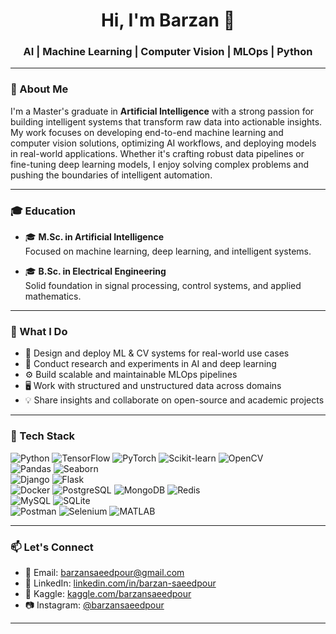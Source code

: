 <h1 align="center">Hi, I'm Barzan 👋</h1>

<h3 align="center">AI | Machine Learning | Computer Vision | MLOps | Python </h3>

---

### 🧠 About Me

I'm a Master's graduate in **Artificial Intelligence** with a strong passion for building intelligent systems that transform raw data into actionable insights. My work focuses on developing end-to-end machine learning and computer vision solutions, optimizing AI workflows, and deploying models in real-world applications. Whether it's crafting robust data pipelines or fine-tuning deep learning models, I enjoy solving complex problems and pushing the boundaries of intelligent automation.

---

### 🎓 Education

- 🎓 **M.Sc. in Artificial Intelligence**  
  Focused on machine learning, deep learning, and intelligent systems.

- 🎓 **B.Sc. in Electrical Engineering**  
  Solid foundation in signal processing, control systems, and applied mathematics.

---

### 🚀 What I Do

- 📌 Design and deploy ML & CV systems for real-world use cases  
- 🧠 Conduct research and experiments in AI and deep learning  
- ⚙️ Build scalable and maintainable MLOps pipelines  
- 🖥️ Work with structured and unstructured data across domains  
- 💡 Share insights and collaborate on open-source and academic projects

---

### 🔧 Tech Stack

![Python](https://img.shields.io/badge/-Python-3776AB?style=flat&logo=python&logoColor=white)
![TensorFlow](https://img.shields.io/badge/-TensorFlow-FF6F00?style=flat&logo=tensorflow&logoColor=white)
![PyTorch](https://img.shields.io/badge/-PyTorch-EE4C2C?style=flat&logo=pytorch&logoColor=white)
![Scikit-learn](https://img.shields.io/badge/-Scikit--learn-F7931E?style=flat&logo=scikit-learn&logoColor=white)
![OpenCV](https://img.shields.io/badge/-OpenCV-5C3EE8?style=flat&logo=opencv&logoColor=white)  
![Pandas](https://img.shields.io/badge/-Pandas-150458?style=flat&logo=pandas&logoColor=white)
![Seaborn](https://img.shields.io/badge/-Seaborn-3776AB?style=flat&logo=seaborn&logoColor=white)  
![Django](https://img.shields.io/badge/-Django-092E20?style=flat&logo=django&logoColor=white)
![Flask](https://img.shields.io/badge/-Flask-000000?style=flat&logo=flask&logoColor=white)  
![Docker](https://img.shields.io/badge/-Docker-2496ED?style=flat&logo=docker&logoColor=white)
![PostgreSQL](https://img.shields.io/badge/-PostgreSQL-336791?style=flat&logo=postgresql&logoColor=white)
![MongoDB](https://img.shields.io/badge/-MongoDB-47A248?style=flat&logo=mongodb&logoColor=white)
![Redis](https://img.shields.io/badge/-Redis-DC382D?style=flat&logo=redis&logoColor=white)  
![MySQL](https://img.shields.io/badge/-MySQL-4479A1?style=flat&logo=mysql&logoColor=white)
![SQLite](https://img.shields.io/badge/-SQLite-003B57?style=flat&logo=sqlite&logoColor=white)  
![Postman](https://img.shields.io/badge/-Postman-FF6C37?style=flat&logo=postman&logoColor=white)
![Selenium](https://img.shields.io/badge/-Selenium-43B02A?style=flat&logo=selenium&logoColor=white)
![MATLAB](https://img.shields.io/badge/-MATLAB-0076A8?style=flat&logo=mathworks&logoColor=white)

---

### 📫 Let's Connect

- 📧 Email: [barzansaeedpour@gmail.com](mailto:barzansaeedpour@gmail.com)  
- 💼 LinkedIn: [linkedin.com/in/barzan-saeedpour](https://www.linkedin.com/in/barzan-saeedpour/)  
- 🧠 Kaggle: [kaggle.com/barzansaeedpour](https://www.kaggle.com/barzansaeedpour)  
- 📷 Instagram: [@barzansaeedpour](https://www.instagram.com/barzansaeedpour)  

---

<!--
### 📈 GitHub Stats

<p align="center">
  <img src="https://github-readme-stats.vercel.app/api/top-langs/?username=barzansaeedpour&layout=compact&theme=default" alt="Top Languages" />
</p>

<p align="center">
  <img src="https://github-readme-stats.vercel.app/api?username=barzansaeedpour&show_icons=true&theme=default" alt="GitHub Stats" />
</p>

<p align="center">
  <img src="https://github-readme-streak-stats.herokuapp.com/?user=barzansaeedpour&theme=default" alt="GitHub Streak" />
</p>
-->
